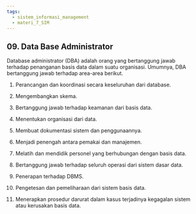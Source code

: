 ```yaml
---
tags:
  - sistem_informasi_management
  - materi_7_SIM
---
```

## 09. Data Base Administrator

Database administrator (DBA) adalah orang yang bertanggung jawab terhadap penanganan basis data dalam suatu organisasi. Umumnya, DBA bertanggung jawab terhadap area-area berikut.

1. Perancangan dan koordinasi secara keseluruhan dari database.
   
2. Mengembangkan skema.
   
3. Bertanggung jawab terhadap keamanan dari basis data.
   
4. Menentukan organisasi dari data.
   
5. Membuat dokumentasi sistem dan penggunaannya.
   
6. Menjadi penengah antara pemakai dan manajemen.
   
7. Melatih dan mendidik personel yang berhubungan dengan basis data.
   
8. Bertanggung jawab terhadap seluruh operasi dari sistem dasar data.
   
9. Penerapan terhadap DBMS.
   
10. Pengetesan dan pemeliharaan dari sistem basis data.
    
11. Menerapkan prosedur darurat dalam kasus terjadinya kegagalan sistem atau kerusakan basis data.
